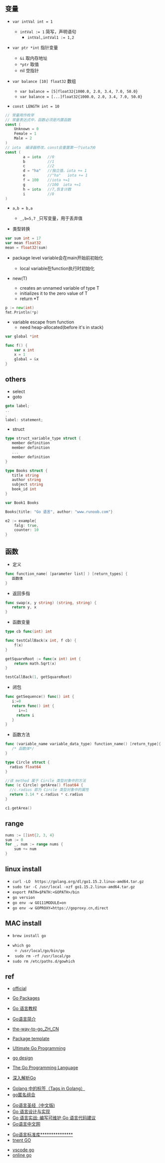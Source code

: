 
## 变量

+ `var intVal int = 1`
    - `intVal := 1` 简写，声明语句
        + `intVal,intVal1 := 1,2`

+ `var ptr *int` 指针变量
    - `&i` 取内存地址
    - `*ptr` 取值
    - nil 空指针

+ `var balance [10] float32` 数组
    - `var balance = [5]float32{1000.0, 2.0, 3.4, 7.0, 50.0}`
    - `var balance = [...]float32{1000.0, 2.0, 3.4, 7.0, 50.0}`

+ `const LENGTH int = 10`
```go
// 常量用作枚举
// 常量表达式中，函数必须是内置函数
const (
    Unknown = 0
    Female = 1
    Male = 2
)
// iota  编译器修改，const会重置第一个iota为0
const (
        a = iota   //0
        b          //1
        c          //2
        d = "ha"   //独立值，iota += 1
        e          //"ha"   iota += 1
        f = 100    //iota +=1
        g          //100  iota +=1
        h = iota   //7,恢复计数
        i          //8
)
```

+ `a,b = b,a`
    - `_,b=5,7`  `_`只写变量，用于丢弃值

+ 类型转换
```go
var sum int = 17
var mean float32
mean = float32(sum)
```

+ package level variable会在main开始前初始化
    + local variable在function执行时初始化

+ new(T)
    + creates an unnamed variable of type T
    + initializes it to the zero value of T
    + return *T
```go
p := new(int)   
fmt.Println(*p)
```
+ variable escape from function
    + need heap-allocated(before it's in stack)
```go
var global *int

func f() {                      
    var x int                  
    x = 1                       
    global = &x              
}
```

## others
+ select
+ goto
```go
goto label;
..
.
label: statement;
```
+ struct
```go
type struct_variable_type struct {
   member definition
   member definition
   ...
   member definition
}

```
```go
type Books struct {
   title string
   author string
   subject string
   book_id int
}

var Book1 Books 

Books{title: "Go 语言", author: "www.runoob.com"}

e2 := example{
    falg: true,
    counter: 10
}
```


## 函数
+ 定义
```go
func function_name( [parameter list] ) [return_types] {
   函数体
}
```

+ 返回多指
```go
func swap(x, y string) (string, string) {
   return y, x
}
```

+ 函数变量
```go
type cb func(int) int

func testCallBack(x int, f cb) {
    f(x)
}

getSquareRoot := func(x int) int {
    return math.Sqrt(x)
}

testCallBack(1, getSquareRoot)
```
+ 闭包
```go
func getSequence() func() int {
   i:=0
   return func() int {
      i+=1
     return i  
   }
}
```

+ 函数方法
```go
func (variable_name variable_data_type) function_name() [return_type]{
   /* 函数体*/
}
```

```go
type Circle struct {
  radius float64
}

//该 method 属于 Circle 类型对象中的方法
func (c Circle) getArea() float64 {
  //c.radius 即为 Circle 类型对象中的属性
  return 3.14 * c.radius * c.radius
}

c1.getArea()
```



## range

```go
nums := []int{2, 3, 4}
sum := 0
for _, num := range nums {
    sum += num
}
```




## linux install
+ `curl -LO  https://golang.org/dl/go1.15.2.linux-amd64.tar.gz`
+ `sudo tar -C /usr/local -xzf go1.15.2.linux-amd64.tar.gz`
+ `export PATH=$PATH:<GOPATH>/bin`
+ `go version`
+ `go env -w GO111MODULE=on`
+ `go env -w GOPROXY=https://goproxy.cn,direct`

## MAC install
<!-- install -->
+ `brew install go`
<!-- uninstall -->
+ `which go`
    + `/usr/local/go/bin/go`
+ ` sudo rm -rf /usr/local/go`
+ `sudo rm /etc/paths.d/gowhich`

## ref
+ [official](https://golang.org/doc/)

+ [Go Packages](https://godoc.org/)
+ [Go 语言教程](https://www.runoob.com/go/go-tutorial.html)
+ [Go语言简介](http://c.biancheng.net/golang/intro/)
+ [the-way-to-go_ZH_CN](https://github.com/unknwon/the-way-to-go_ZH_CN/blob/master/eBook/preface.md)
+ [Package template](https://golang.org/pkg/text/template/)
+ [Ultimate Go Programming](https://github.com/ardanlabs/gotraining)
+ [go design](https://github.com/ardanlabs/gotraining/tree/master/topics/go/design)
+ [The Go Programming Language](http://www.gopl.io/)
+ [深入解析Go](https://tiancaiamao.gitbooks.io/go-internals/content/zh/)

<!-- features -->
+ [Golang 中的标签（Tags in Golang）](https://zhuanlan.zhihu.com/p/260642112)
+ [go匿名组合](https://zhuanlan.zhihu.com/p/53846600)

<!-- books -->
+ [Go语言圣经（中文版)](https://docs.hacknode.org/gopl-zh/index.html)
+ [Go 语言设计与实现](https://draveness.me/golang/docs/part2-foundation/ch05-keyword/golang-make-and-new/)
+ [Go 语言实战: 编写可维护 Go 语言代码建议](https://github.com/llitfkitfk/go-best-practice#23-%E4%B8%8D%E8%A6%81%E7%94%A8%E5%8F%98%E9%87%8F%E7%B1%BB%E5%9E%8B%E5%91%BD%E5%90%8D%E4%BD%A0%E7%9A%84%E5%8F%98%E9%87%8F)
+ [Go语言中文网](https://books.studygolang.com/The-Golang-Standard-Library-by-Example/chapter06/06.2.html)

<!-- pkg -->
+ [Go语言标准库***************](https://books.studygolang.com/The-Golang-Standard-Library-by-Example/)
+ [tnent GO](https://cloud.tencent.com/developer/section/1145004)

<!-- tools -->
+ [vscode go](https://github.com/golang/vscode-go/blob/master/docs/commands.md#go-locate-configured-go-tools)
+ [online go](https://play.golang.org/)